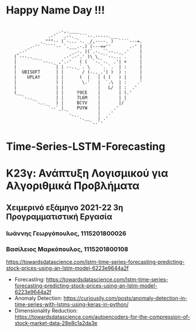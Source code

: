 # Happy Name Day !!!                                     
```                                     

                   _.-,.____
                .-'   .--._ ```--.-----.___
             ._"""-- (`-...`-. _/,----. )  ````---=.
        _.-''  ````-- `.___.-.) (---==''       .-' |
    _.-'                 _.-. )(`.-._``--.._ .'    |
   |`---..__          .-'.-'.' )\ \_ ``--...`.     |
   |        ``--.._ ,'.-'   ( (  `-.`-.  .'| +     |
   |               | | --.._`. \    `. `.  | :     |
   |  UBISOFT      | |       / (-.._.') )  ) :     |
   |    UPLAY      | |      (  |   | ( (   ) |     |
   |               ) |       \.'   |  `.\  | :    .'
   |               | |             |   L/  | :  .'
   (__             | |     Y9CE    |       | (.'
      `-.._        | |     7L6M    |       | |
           `-.._   ) |     BCYV    |       |/
                `--`_|_    PUYW    |     .'
                       `._         |   .'
                          ``-.__   | .'
                                `--`'
```

# Time-Series-LSTM-Forecasting

# Κ23γ: Ανάπτυξη Λογισμικού για Αλγοριθμικά Προβλήματα
## Χειμερινό εξάμηνο 2021-22 3η Προγραμματιστική Εργασία

### Ιωάννης Γεωργόπουλος, 1115201800026
### Βασίλειος Μαρκόπουλος, 1115201800108

https://towardsdatascience.com/lstm-time-series-forecasting-predicting-stock-prices-using-an-lstm-model-6223e9644a2f


 
- Forecasting: https://towardsdatascience.com/lstm-time-series-forecasting-predicting-stock-prices-using-an-lstm-model-6223e9644a2f 
- Anomaly Detection: https://curiousily.com/posts/anomaly-detection-in-time-series-with-lstms-using-keras-in-python/  
- Dimensionality Reduction: https://towardsdatascience.com/autoencoders-for-the-compression-of-stock-market-data-28e8c1a2da3e
